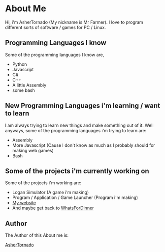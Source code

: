 # About Me
Hi, i'm AsherTornado (My nickname is Mr Farmer). I love to program different sorts of software / games for PC / Linux.


## Programming Languages I know
Some of the programming languages I know are, 
- Python 
- Javascript 
- C# 
- C++ 
- A little Assembly
- some bash


## New Programming Languages i'm learning / want to learn
I am always trying to learn new things and make something out of it. Well anyways, some of the programming languages i'm trying to learn are:
- Assembly
- More Javascript (Cause I don't know as much as I probably should for making web games)
- Bash


## Some of the projects i'm currently working on
Some of the projects i'm working are:
- Logan Simulator (A game i'm making)
- Program / Application / Game Launcher (Program i'm making)
- [My website]("http://ashertornado.com")
- And maybe get back to [WhatsForDinner](https://github.com/AsherTornado2/WhatsForDinner)


## Author
The Author of this About me is:

[AsherTornado](https://github.com/ashertornado)